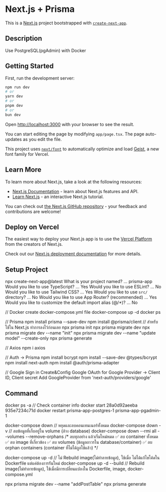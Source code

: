 # Next.js + Prisma

This is a [Next.js](https://nextjs.org) project bootstrapped with [`create-next-app`](https://nextjs.org/docs/app/api-reference/cli/create-next-app).

## Description

Use PostgreSQL(pgAdmin) with Docker

## Getting Started

First, run the development server:

```bash
npm run dev
# or
yarn dev
# or
pnpm dev
# or
bun dev
```

Open [http://localhost:3000](http://localhost:3000) with your browser to see the result.

You can start editing the page by modifying `app/page.tsx`. The page auto-updates as you edit the file.

This project uses [`next/font`](https://nextjs.org/docs/app/building-your-application/optimizing/fonts) to automatically optimize and load [Geist](https://vercel.com/font), a new font family for Vercel.

## Learn More

To learn more about Next.js, take a look at the following resources:

- [Next.js Documentation](https://nextjs.org/docs) - learn about Next.js features and API.
- [Learn Next.js](https://nextjs.org/learn) - an interactive Next.js tutorial.

You can check out [the Next.js GitHub repository](https://github.com/vercel/next.js) - your feedback and contributions are welcome!

## Deploy on Vercel

The easiest way to deploy your Next.js app is to use the [Vercel Platform](https://vercel.com/new?utm_medium=default-template&filter=next.js&utm_source=create-next-app&utm_campaign=create-next-app-readme) from the creators of Next.js.

Check out our [Next.js deployment documentation](https://nextjs.org/docs/app/building-your-application/deploying) for more details.

## Setup Project
npx create-next-app@latest
What is your project named? … prisma-app
Would you like to use TypeScript? … Yes
Would you like to use ESLint? … No
Would you like to use Tailwind CSS? … Yes
Would you like to use `src/` directory? … No
Would you like to use App Router? (recommended) … Yes
Would you like to customize the default import alias (@/*)? … No

// Docker
create docker-compose.yml file
docker-compose up -d
docker ps

// Prisma
npm install prisma --save-dev
npm install @prisma/client // สำหรับใช้ใน Next.js ทำการลงไว้ก่อนเลย
npx prisma init
npx prisma migrate dev
npx prisma migrate dev --name "init"
npx prisma migrate dev --name "update model" --create-only
npx prisma generate

// Axios
npm i axios

// Auth -> Prisma
npm install bcrypt
npm install --save-dev @types/bcrypt
npm install next-auth
npm install @auth/prisma-adapter

// Google Sign in
Create&Config Google OAuth for Google Provider -> Client ID, Client secret
Add GoogleProvider from 'next-auth/providers/google'

## Command
docker ps -a // Check container info
docker start 28a0d92aeeba 935e7234c71d
docker restart prisma-app-postgres-1 prisma-app-pgadmin-1

docker-compose down // หยุดและลบคอนเทนเนอร์ทั้งหมด
docker-compose down -v // ลบข้อมูลที่เก็บอยู่ใน volume (ล้าง database)
docker-compose down --rmi all --volumes --remove-orphans /* 
    ลบทุกอย่าง แล้วเริ่มใหม่หมด
    ✅ ลบ container ทั้งหมด
    ✅ ลบ image ที่เกี่ยวข้อง
    ✅ ลบ volumes (ข้อมูลถาวรใน database/container)
    ✅ ลบ orphan containers (container ที่ไม่ได้ถูกใช้แล้ว)
 */

docker-compose up -d // ไม่ Rebuild image(ไม่ทำลายข้อมูล), ใช้เมื่อ ไม่ได้แก้ไขโค้ดใน Dockerfile แต่แค่ต้องการรันใหม่
docker-compose up -d --build // Rebuild image(ไม่ทำลายข้อมูล), ใช้เมื่อมีการเปลี่ยนแปลงใน Dockerfile, image, docker-compose.yml

npx prisma migrate dev --name "addPostTable"
npx prisma generate
